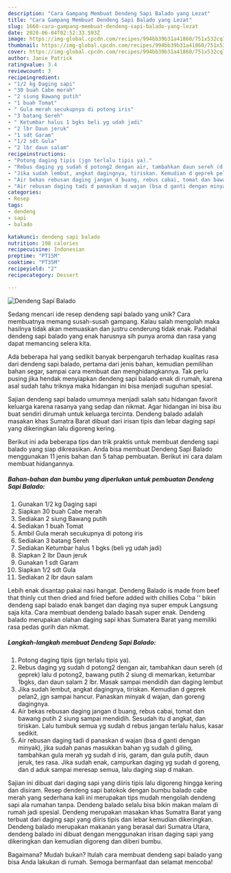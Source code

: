 ```yaml
---
description: "Cara Gampang Membuat Dendeng Sapi Balado yang Lezat"
title: "Cara Gampang Membuat Dendeng Sapi Balado yang Lezat"
slug: 1660-cara-gampang-membuat-dendeng-sapi-balado-yang-lezat
date: 2020-06-04T02:52:33.593Z
image: https://img-global.cpcdn.com/recipes/994bb39b31a41860/751x532cq70/dendeng-sapi-balado-foto-resep-utama.jpg
thumbnail: https://img-global.cpcdn.com/recipes/994bb39b31a41860/751x532cq70/dendeng-sapi-balado-foto-resep-utama.jpg
cover: https://img-global.cpcdn.com/recipes/994bb39b31a41860/751x532cq70/dendeng-sapi-balado-foto-resep-utama.jpg
author: Janie Patrick
ratingvalue: 3.4
reviewcount: 3
recipeingredient:
- "1/2 kg Daging sapi"
- "30 buah Cabe merah"
- "2 siung Bawang putih"
- "1 buah Tomat"
- " Gula merah secukupnya di potong iris"
- "3 batang Sereh"
- " Ketumbar halus 1 bgks beli yg udah jadi"
- "2 lbr Daun jeruk"
- "1 sdt Garam"
- "1/2 sdt Gula"
- "2 lbr daun salam"
recipeinstructions:
- "Potong daging tipis (jgn terlalu tipis ya)."
- "Rebus daging yg sudah d potong2 dengan air, tambahkan daun sereh (d geprek) lalu d potong2, bawang putih 2 siung di memarkan, ketumbar 1bgks, dan daun salam 2 lbr. Masak sampai mendidih dan daging lembut"
- "Jika sudah lembut, angkat dagingnya, tiriskan. Kemudian d geprek pelan2, jgn sampai hancur. Panaskan minyak d wajan, dan goreng dagingnya."
- "Air bekas rebusan daging jangan d buang, rebus cabai, tomat dan bawang putih 2 siung sampai mendidih. Sesudah itu d angkat, dan tiriskan. Lalu tumbuk semua yg sudah d rebus jangan terlalu halus, kasar sedikit."
- "Air rebusan daging tadi d panaskan d wajan (bsa d ganti dengan minyak), jika sudah panas masukkan bahan yg sudah d giling, tambahkan gula merah yg sudah d iris, garam, dan gula putih, daun jeruk, tes rasa. Jika sudah enak, campurkan daging yg sudah d goreng, dan d aduk sampai meresap semua, lalu daging siap d makan."
categories:
- Resep
tags:
- dendeng
- sapi
- balado

katakunci: dendeng sapi balado 
nutrition: 198 calories
recipecuisine: Indonesian
preptime: "PT15M"
cooktime: "PT35M"
recipeyield: "2"
recipecategory: Dessert

---
```



![Dendeng Sapi Balado](https://img-global.cpcdn.com/recipes/994bb39b31a41860/751x532cq70/dendeng-sapi-balado-foto-resep-utama.jpg)

Sedang mencari ide resep dendeng sapi balado yang unik? Cara membuatnya memang susah-susah gampang. Kalau salah mengolah maka hasilnya tidak akan memuaskan dan justru cenderung tidak enak. Padahal dendeng sapi balado yang enak harusnya sih punya aroma dan rasa yang dapat memancing selera kita.

Ada beberapa hal yang sedikit banyak berpengaruh terhadap kualitas rasa dari dendeng sapi balado, pertama dari jenis bahan, kemudian pemilihan bahan segar, sampai cara membuat dan menghidangkannya. Tak perlu pusing jika hendak menyiapkan dendeng sapi balado enak di rumah, karena asal sudah tahu triknya maka hidangan ini bisa menjadi suguhan spesial.

Sajian dendeng sapi balado umumnya menjadi salah satu hidangan favorit keluarga karena rasanya yang sedap dan nikmat. Agar hidangan ini bisa ibu buat sendiri dirumah untuk keluarga tercinta. Dendeng balado adalah masakan khas Sumatra Barat dibuat dari irisan tipis dan lebar daging sapi yang dikeringkan lalu digoreng kering.


Berikut ini ada beberapa tips dan trik praktis untuk membuat dendeng sapi balado yang siap dikreasikan. Anda bisa membuat Dendeng Sapi Balado menggunakan 11 jenis bahan dan 5 tahap pembuatan. Berikut ini cara dalam membuat hidangannya.

<!--inarticleads1-->

##### Bahan-bahan dan bumbu yang diperlukan untuk pembuatan Dendeng Sapi Balado:

1. Gunakan 1/2 kg Daging sapi
1. Siapkan 30 buah Cabe merah
1. Sediakan 2 siung Bawang putih
1. Sediakan 1 buah Tomat
1. Ambil  Gula merah secukupnya di potong iris
1. Sediakan 3 batang Sereh
1. Sediakan  Ketumbar halus 1 bgks (beli yg udah jadi)
1. Siapkan 2 lbr Daun jeruk
1. Gunakan 1 sdt Garam
1. Siapkan 1/2 sdt Gula
1. Sediakan 2 lbr daun salam


Lebih enak disantap pakai nasi hangat. Dendeng Balado is made from beef that thinly cut then dried and fried before added with chillies Coba &#39;&#39; bikin dendeng sapi balado enak banget dan daging nya super empuk Langsung saja kita. Cara membuat dendeng balado basah super enak. Dendeng balado merupakan olahan daging sapi khas Sumatera Barat yang memiliki rasa pedas gurih dan nikmat. 

<!--inarticleads2-->

##### Langkah-langkah membuat Dendeng Sapi Balado:

1. Potong daging tipis (jgn terlalu tipis ya).
1. Rebus daging yg sudah d potong2 dengan air, tambahkan daun sereh (d geprek) lalu d potong2, bawang putih 2 siung di memarkan, ketumbar 1bgks, dan daun salam 2 lbr. Masak sampai mendidih dan daging lembut
1. Jika sudah lembut, angkat dagingnya, tiriskan. Kemudian d geprek pelan2, jgn sampai hancur. Panaskan minyak d wajan, dan goreng dagingnya.
1. Air bekas rebusan daging jangan d buang, rebus cabai, tomat dan bawang putih 2 siung sampai mendidih. Sesudah itu d angkat, dan tiriskan. Lalu tumbuk semua yg sudah d rebus jangan terlalu halus, kasar sedikit.
1. Air rebusan daging tadi d panaskan d wajan (bsa d ganti dengan minyak), jika sudah panas masukkan bahan yg sudah d giling, tambahkan gula merah yg sudah d iris, garam, dan gula putih, daun jeruk, tes rasa. Jika sudah enak, campurkan daging yg sudah d goreng, dan d aduk sampai meresap semua, lalu daging siap d makan.


Sajian ini dibuat dari daging sapi yang diiris tipis lalu digoreng hingga kering dan disiram. Resep dendeng sapi batokok dengan bumbu balado cabe merah yang sederhana kali ini merupakan tips mudah mengolah dendeng sapi ala rumahan tanpa. Dendeng balado selalu bisa bikin makan malam di rumah jadi spesial. Dendeng merupakan masakan khas Sumatra Barat yang terbuat dari daging sapi yang diiris tipis dan lebar kemudian dikeringkan. Dendeng balado merupakan makanan yang berasal dari Sumatra Utara, dendeng balado ini dibuat dengan menggunakan irisan daging sapi yang dikeringkan dan kemudian digoreng dan diberi bumbu. 

Bagaimana? Mudah bukan? Itulah cara membuat dendeng sapi balado yang bisa Anda lakukan di rumah. Semoga bermanfaat dan selamat mencoba!
